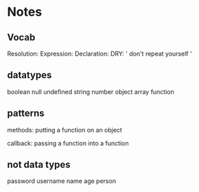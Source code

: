 # Notes

## Vocab

Resolution: 
Expression: 
Declaration:
DRY: ' don't repeat yourself '

## datatypes

boolean
null
undefined
string
number
object
array
function

## patterns

methods: putting a function on an object

callback: passing a function into a function

## not data types

password
username
name
age
person